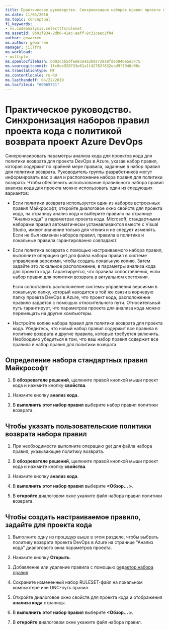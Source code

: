 ```yaml
---
title: Практическое руководство. Синхронизация наборов правил проекта кода с политикой возврата командного проекта
ms.date: 11/04/2016
ms.topic: conceptual
f1_keywords:
- vs.codeanalysis.selecttfsruleset
ms.assetid: 9b02f934-2db6-41ec-aaff-9c31ceec2f04
author: gewarren
ms.author: gewarren
manager: jillfra
ms.workload:
- multiple
ms.openlocfilehash: bd92cbb5dfee83a4a2b92729a8fde3846a5e5475
ms.sourcegitcommit: 1fc6ee928733e61a1f42782f832ead9f7946d00c
ms.translationtype: MT
ms.contentlocale: ru-RU
ms.lasthandoff: 04/22/2019
ms.locfileid: "60065731"
---
```

# <a name="how-to-synchronize-code-project-rule-sets-with-an-azure-devops-project-check-in-policy"></a>Практическое руководство. Синхронизация наборов правил проекта кода с политикой возврата проект Azure DevOps

Синхронизировать параметры анализа кода для проектов кода для политики возврата для проекта DevOps в Azure, указав набор правил, которая содержит по крайней мере правила, заданные в набор правил для политики возврата. Руководитель группы разработчиков могут информировать вас о имя и расположение набора правил для политики возврата. Чтобы обеспечить использование правильного набора правил анализа кода для проекта можно использовать один из следующих вариантов:

- Если политики возврата используется один из наборов встроенных правил Майкрософт, откройте диалоговое окно свойств для проекта кода, на страницу анализ кода и выберите правило на странице "Анализ кода" в параметрах проекта кода. Microsoft, стандартными наборами правил автоматически устанавливаются вместе с Visual Studio, имеют значение только для чтения и не следует изменять. Если не был изменен наборов правил, правила в политике и локальные правила гарантированно совпадают.

- Если политика возврата с помощью настраиваемого набора правил, выполните операцию get для файла набора правил в системе управления версиями, чтобы создать локальную копию. Затем задайте это локальное расположение, в параметры анализа кода для проекта кода. Гарантируется, что правила сопоставления, если набор правил для политики возврата в актуальном состоянии.

     Если сопоставить расположение системы управления версиями в локальную папку, который находится в той же связи в корневую папку проекта DevOps в Azure, что проект кода, расположение правило задается с помощью относительного пути. Относительный путь гарантирует, что параметров проекта для анализа кода можно перемещать на другие компьютеры.

- Настройте копию набора правил для политики возврата для проекта кода. Убедитесь, что новый набор правил содержит все правила в политике возврата и другие правила, которые требуется включить. Необходимо убедиться в том, что ваш набор правил содержит все правила в набор правил для политики возврата.

## <a name="to-specify-a-microsoft-standard-rule-set"></a>Определение набора стандартных правил Майкрософт

1. В **обозревателе решений**, щелкните правой кнопкой мыши проект кода и нажмите кнопку **свойства**.

2. Нажмите кнопку **анализ кода**.

3. В **выполнить этот набор правил** выберите набор правил политики возврата.

## <a name="to-specify-a-custom-check-in-policy-rule-set"></a>Чтобы указать пользовательские политики возврата набора правил

1. При необходимости выполните операцию get для файла набора правил, указывающее политику возврата.

2. В **обозревателе решений**, щелкните правой кнопкой мыши проект кода и нажмите кнопку **свойства**.

3. Нажмите кнопку **анализ кода**.

4. В **выполнить этот набор правил** выберите  **\<Обзор... >**.

5. В **откройте** диалоговом окне укажите файл набора правил политики возврата.

## <a name="to-create-a-custom-rule-set-for-a-code-project"></a>Чтобы создать настраиваемое правило, задайте для проекта кода

1. Выполните одну из процедур выше в этом разделе, чтобы выбрать политику возврата проекта DevOps в Azure на странице "Анализ кода" диалогового окна параметров проекта.

2. Нажмите кнопку **Открыть**.

3. Добавление или удаление правила с помощью [редактор набора правил](../code-quality/working-in-the-code-analysis-rule-set-editor.md).

4. Сохраните измененный набор RULESET-файл на локальном компьютере или UNC-путь правил.

5. Откройте диалоговое окно свойств для проекта кода и отображения **анализа кода** страницы.

6. В **выполнить этот набор правил** выберите  **\<Обзор... >**.

7. В **откройте** диалоговом окне укажите файл набора правил.